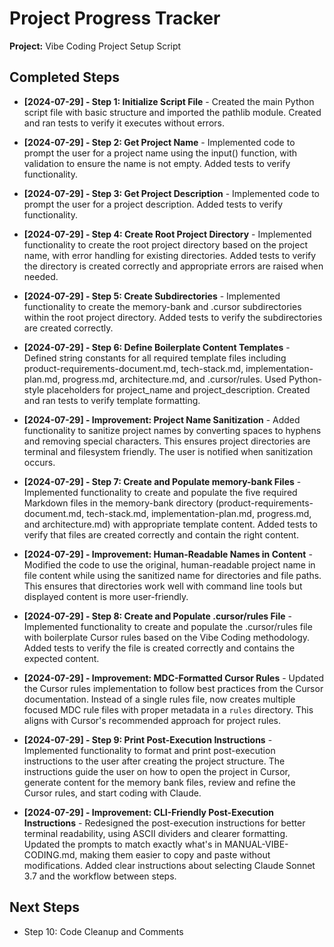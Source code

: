 # Project Progress Tracker

**Project:** Vibe Coding Project Setup Script

## Completed Steps

* **[2024-07-29] - Step 1: Initialize Script File** - Created the main Python script file with basic structure and imported the pathlib module. Created and ran tests to verify it executes without errors.

* **[2024-07-29] - Step 2: Get Project Name** - Implemented code to prompt the user for a project name using the input() function, with validation to ensure the name is not empty. Added tests to verify functionality.

* **[2024-07-29] - Step 3: Get Project Description** - Implemented code to prompt the user for a project description. Added tests to verify functionality.

* **[2024-07-29] - Step 4: Create Root Project Directory** - Implemented functionality to create the root project directory based on the project name, with error handling for existing directories. Added tests to verify the directory is created correctly and appropriate errors are raised when needed.

* **[2024-07-29] - Step 5: Create Subdirectories** - Implemented functionality to create the memory-bank and .cursor subdirectories within the root project directory. Added tests to verify the subdirectories are created correctly.

* **[2024-07-29] - Step 6: Define Boilerplate Content Templates** - Defined string constants for all required template files including product-requirements-document.md, tech-stack.md, implementation-plan.md, progress.md, architecture.md, and .cursor/rules. Used Python-style placeholders for project_name and project_description. Created and ran tests to verify template formatting.

* **[2024-07-29] - Improvement: Project Name Sanitization** - Added functionality to sanitize project names by converting spaces to hyphens and removing special characters. This ensures project directories are terminal and filesystem friendly. The user is notified when sanitization occurs.

* **[2024-07-29] - Step 7: Create and Populate memory-bank Files** - Implemented functionality to create and populate the five required Markdown files in the memory-bank directory (product-requirements-document.md, tech-stack.md, implementation-plan.md, progress.md, and architecture.md) with appropriate template content. Added tests to verify that files are created correctly and contain the right content.

* **[2024-07-29] - Improvement: Human-Readable Names in Content** - Modified the code to use the original, human-readable project name in file content while using the sanitized name for directories and file paths. This ensures that directories work well with command line tools but displayed content is more user-friendly.

* **[2024-07-29] - Step 8: Create and Populate .cursor/rules File** - Implemented functionality to create and populate the .cursor/rules file with boilerplate Cursor rules based on the Vibe Coding methodology. Added tests to verify the file is created correctly and contains the expected content.

* **[2024-07-29] - Improvement: MDC-Formatted Cursor Rules** - Updated the Cursor rules implementation to follow best practices from the Cursor documentation. Instead of a single rules file, now creates multiple focused MDC rule files with proper metadata in a `rules` directory. This aligns with Cursor's recommended approach for project rules.

* **[2024-07-29] - Step 9: Print Post-Execution Instructions** - Implemented functionality to format and print post-execution instructions to the user after creating the project structure. The instructions guide the user on how to open the project in Cursor, generate content for the memory bank files, review and refine the Cursor rules, and start coding with Claude.

* **[2024-07-29] - Improvement: CLI-Friendly Post-Execution Instructions** - Redesigned the post-execution instructions for better terminal readability, using ASCII dividers and clearer formatting. Updated the prompts to match exactly what's in MANUAL-VIBE-CODING.md, making them easier to copy and paste without modifications. Added clear instructions about selecting Claude Sonnet 3.7 and the workflow between steps.

## Next Steps

* Step 10: Code Cleanup and Comments 